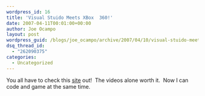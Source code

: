 ```yaml
---
wordpress_id: 16
title: 'Visual Stuido Meets XBox  360!'
date: 2007-04-11T00:01:00+00:00
author: Joe Ocampo
layout: post
wordpress_guid: /blogs/joe_ocampo/archive/2007/04/10/visual-stuido-meets-xbox-360.aspx
dsq_thread_id:
  - "262090375"
categories:
  - Uncategorized
---
```

You all have to check this [site](http://defyallchallenges.com/) out!&nbsp; The videos alone worth it.&nbsp; Now I can code and game at the same time.
